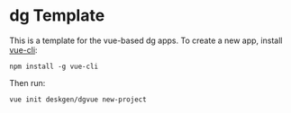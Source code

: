# dg Template

This is a template for the vue-based dg apps. To create a new app, install
[vue-cli](https://github.com/vuejs/vue-cli):

```
npm install -g vue-cli
```

Then run:

```
vue init deskgen/dgvue new-project
```
